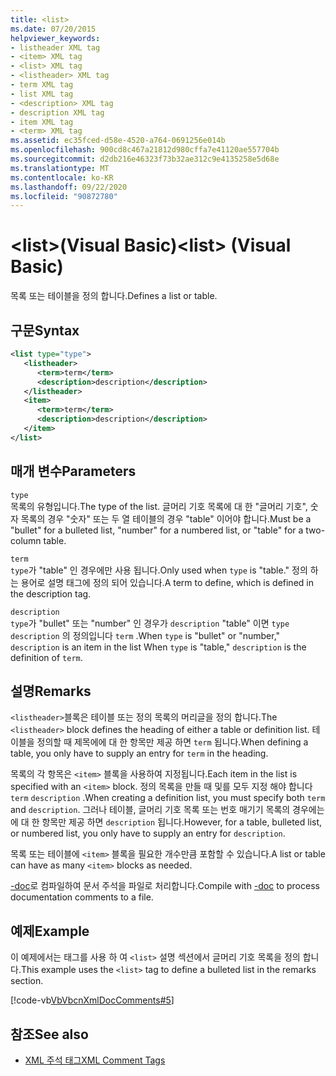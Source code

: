 ```yaml
---
title: <list>
ms.date: 07/20/2015
helpviewer_keywords:
- listheader XML tag
- <item> XML tag
- <list> XML tag
- <listheader> XML tag
- term XML tag
- list XML tag
- <description> XML tag
- description XML tag
- item XML tag
- <term> XML tag
ms.assetid: ec35fced-d58e-4520-a764-0691256e014b
ms.openlocfilehash: 900cd8c467a21812d980cffa7e41120ae557704b
ms.sourcegitcommit: d2db216e46323f73b32ae312c9e4135258e5d68e
ms.translationtype: MT
ms.contentlocale: ko-KR
ms.lasthandoff: 09/22/2020
ms.locfileid: "90872780"
---
```

# <a name="list-visual-basic"></a><span data-ttu-id="9f7ad-101">\<list>(Visual Basic)</span><span class="sxs-lookup"><span data-stu-id="9f7ad-101">\<list> (Visual Basic)</span></span>

<span data-ttu-id="9f7ad-102">목록 또는 테이블을 정의 합니다.</span><span class="sxs-lookup"><span data-stu-id="9f7ad-102">Defines a list or table.</span></span>  
  
## <a name="syntax"></a><span data-ttu-id="9f7ad-103">구문</span><span class="sxs-lookup"><span data-stu-id="9f7ad-103">Syntax</span></span>  
  
```xml  
<list type="type">  
   <listheader>  
      <term>term</term>  
      <description>description</description>  
   </listheader>  
   <item>  
      <term>term</term>  
      <description>description</description>  
   </item>  
</list>  
```  
  
## <a name="parameters"></a><span data-ttu-id="9f7ad-104">매개 변수</span><span class="sxs-lookup"><span data-stu-id="9f7ad-104">Parameters</span></span>  

 `type`  
 <span data-ttu-id="9f7ad-105">목록의 유형입니다.</span><span class="sxs-lookup"><span data-stu-id="9f7ad-105">The type of the list.</span></span> <span data-ttu-id="9f7ad-106">글머리 기호 목록에 대 한 "글머리 기호", 숫자 목록의 경우 "숫자" 또는 두 열 테이블의 경우 "table" 이어야 합니다.</span><span class="sxs-lookup"><span data-stu-id="9f7ad-106">Must be a "bullet" for a bulleted list, "number" for a numbered list, or "table" for a two-column table.</span></span>  
  
 `term`  
 <span data-ttu-id="9f7ad-107">`type`가 "table" 인 경우에만 사용 됩니다.</span><span class="sxs-lookup"><span data-stu-id="9f7ad-107">Only used when `type` is "table."</span></span> <span data-ttu-id="9f7ad-108">정의 하는 용어로 설명 태그에 정의 되어 있습니다.</span><span class="sxs-lookup"><span data-stu-id="9f7ad-108">A term to define, which is defined in the description tag.</span></span>  
  
 `description`  
 <span data-ttu-id="9f7ad-109">`type`가 "bullet" 또는 "number" 인 경우가 `description` "table" 이면 `type` `description` 의 정의입니다 `term` .</span><span class="sxs-lookup"><span data-stu-id="9f7ad-109">When `type` is "bullet" or "number," `description` is an item in the list When `type` is "table," `description` is the definition of `term`.</span></span>  
  
## <a name="remarks"></a><span data-ttu-id="9f7ad-110">설명</span><span class="sxs-lookup"><span data-stu-id="9f7ad-110">Remarks</span></span>  

 <span data-ttu-id="9f7ad-111">`<listheader>`블록은 테이블 또는 정의 목록의 머리글을 정의 합니다.</span><span class="sxs-lookup"><span data-stu-id="9f7ad-111">The `<listheader>` block defines the heading of either a table or definition list.</span></span> <span data-ttu-id="9f7ad-112">테이블을 정의할 때 제목에에 대 한 항목만 제공 하면 `term` 됩니다.</span><span class="sxs-lookup"><span data-stu-id="9f7ad-112">When defining a table, you only have to supply an entry for `term` in the heading.</span></span>  
  
 <span data-ttu-id="9f7ad-113">목록의 각 항목은 `<item>` 블록을 사용하여 지정됩니다.</span><span class="sxs-lookup"><span data-stu-id="9f7ad-113">Each item in the list is specified with an `<item>` block.</span></span> <span data-ttu-id="9f7ad-114">정의 목록을 만들 때 및를 모두 지정 해야 합니다 `term` `description` .</span><span class="sxs-lookup"><span data-stu-id="9f7ad-114">When creating a definition list, you must specify both `term` and `description`.</span></span> <span data-ttu-id="9f7ad-115">그러나 테이블, 글머리 기호 목록 또는 번호 매기기 목록의 경우에는에 대 한 항목만 제공 하면 `description` 됩니다.</span><span class="sxs-lookup"><span data-stu-id="9f7ad-115">However, for a table, bulleted list, or numbered list, you only have to supply an entry for `description`.</span></span>  
  
 <span data-ttu-id="9f7ad-116">목록 또는 테이블에 `<item>` 블록을 필요한 개수만큼 포함할 수 있습니다.</span><span class="sxs-lookup"><span data-stu-id="9f7ad-116">A list or table can have as many `<item>` blocks as needed.</span></span>  
  
 <span data-ttu-id="9f7ad-117">[-doc](../../reference/command-line-compiler/doc.md)로 컴파일하여 문서 주석을 파일로 처리합니다.</span><span class="sxs-lookup"><span data-stu-id="9f7ad-117">Compile with [-doc](../../reference/command-line-compiler/doc.md) to process documentation comments to a file.</span></span>  
  
## <a name="example"></a><span data-ttu-id="9f7ad-118">예제</span><span class="sxs-lookup"><span data-stu-id="9f7ad-118">Example</span></span>  

 <span data-ttu-id="9f7ad-119">이 예제에서는 태그를 사용 하 여 `<list>` 설명 섹션에서 글머리 기호 목록을 정의 합니다.</span><span class="sxs-lookup"><span data-stu-id="9f7ad-119">This example uses the `<list>` tag to define a bulleted list in the remarks section.</span></span>  
  
 [!code-vb[VbVbcnXmlDocComments#5](~/samples/snippets/visualbasic/VS_Snippets_VBCSharp/VbVbcnXmlDocComments/VB/Class1.vb#5)]  
  
## <a name="see-also"></a><span data-ttu-id="9f7ad-120">참조</span><span class="sxs-lookup"><span data-stu-id="9f7ad-120">See also</span></span>

- [<span data-ttu-id="9f7ad-121">XML 주석 태그</span><span class="sxs-lookup"><span data-stu-id="9f7ad-121">XML Comment Tags</span></span>](index.md)
